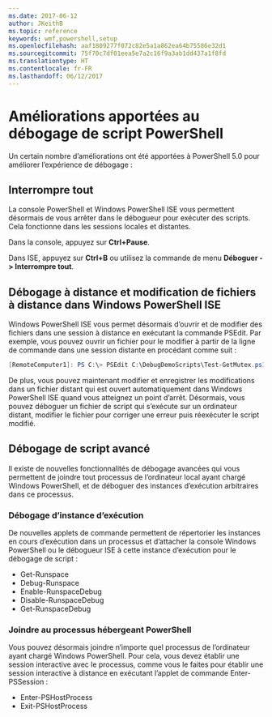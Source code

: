 ```yaml
---
ms.date: 2017-06-12
author: JKeithB
ms.topic: reference
keywords: wmf,powershell,setup
ms.openlocfilehash: aaf1809277f072c82e5a1a862ea64b75586e32d1
ms.sourcegitcommit: 75f70c7df01eea5e7a2c16f9a3ab1dd437a1f8fd
ms.translationtype: HT
ms.contentlocale: fr-FR
ms.lasthandoff: 06/12/2017
---
```

<a id="improvements-in-powershell-script-debugging" class="xliff"></a>
# Améliorations apportées au débogage de script PowerShell

Un certain nombre d’améliorations ont été apportées à PowerShell 5.0 pour améliorer l’expérience de débogage :

<a id="break-all" class="xliff"></a>
## Interrompre tout

La console PowerShell et Windows PowerShell ISE vous permettent désormais de vous arrêter dans le débogueur pour exécuter des scripts. Cela fonctionne dans les sessions locales et distantes.

Dans la console, appuyez sur **Ctrl+Pause**.

Dans ISE, appuyez sur **Ctrl+B** ou utilisez la commande de menu **Déboguer -> Interrompre tout**.

<a id="remote-debugging-and-remote-file-editing-in-windows-powershell-ise" class="xliff"></a>
## Débogage à distance et modification de fichiers à distance dans Windows PowerShell ISE

Windows PowerShell ISE vous permet désormais d’ouvrir et de modifier des fichiers dans une session à distance en exécutant la commande PSEdit.
Par exemple, vous pouvez ouvrir un fichier pour le modifier à partir de la ligne de commande dans une session distante en procédant comme suit :

```powershell
[RemoteComputer1]: PS C:\> PSEdit C:\DebugDemoScripts\Test-GetMutex.ps1
```

De plus, vous pouvez maintenant modifier et enregistrer les modifications dans un fichier distant qui est ouvert automatiquement dans Windows PowerShell ISE quand vous atteignez un point d’arrêt.
Désormais, vous pouvez déboguer un fichier de script qui s’exécute sur un ordinateur distant, modifier le fichier pour corriger une erreur puis réexécuter le script modifié.

<a id="advanced-script-debugging" class="xliff"></a>
## Débogage de script avancé

Il existe de nouvelles fonctionnalités de débogage avancées qui vous permettent de joindre tout processus de l’ordinateur local ayant chargé Windows PowerShell, et de déboguer des instances d’exécution arbitraires dans ce processus.

<a id="runspace-debugging" class="xliff"></a>
### Débogage d’instance d’exécution

De nouvelles applets de commande permettent de répertorier les instances en cours d’exécution dans un processus et d’attacher la console Windows PowerShell ou le débogueur ISE à cette instance d’exécution pour le débogage de script :

-   Get-Runspace
-   Debug-Runspace
-   Enable-RunspaceDebug
-   Disable-RunspaceDebug
-   Get-RunspaceDebug

<a id="attach-to-process-hosting-powershell" class="xliff"></a>
### Joindre au processus hébergeant PowerShell

Vous pouvez désormais joindre n’importe quel processus de l’ordinateur ayant chargé Windows PowerShell. Pour cela, vous devez établir une session interactive avec le processus, comme vous le faites pour établir une session interactive à distance en exécutant l’applet de commande Enter-PSSession :

-   Enter-PSHostProcess
-   Exit-PSHostProcess

